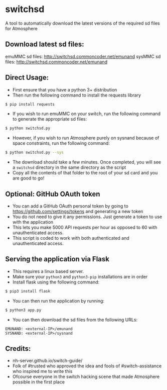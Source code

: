# switchsd
A tool to automatically download the latest versions of the required sd files for Atmosphere

## Download latest sd files:
emuMMC sd files: http://switchsd.commoncoder.net/emunand
sysMMC sd files: http://switchsd.commoncoder.net/emunand

## Direct Usage:

- First ensure that you have a python 3+ distribution
- Then run the following command to install the requests library
```bash
$ pip install requests
```
- If you wish to run emuMMC on your switch, run the following command to generate the appropriate sd files:
```bash
$ python switchsd.py
```
- However, if you wish to run Atmosphere purely on sysnand because of space constraints, run the following command:
```bash
$ python switchsd.py --sys
```
- The download should take a few minutes. Once completed, you will see a `switchsd` directory in the same directory as the script
- Copy all the contents of that folder to the root of your sd card and you are good to go!

## Optional: GitHub OAuth token

- You can add a GitHub OAuth personal token by going to https://github.com/settings/tokens and generating a new token
- You do not need to give it any permissions. Just generate a token to use with the application
- This lets you make 5000 API requests per hour as opposed to 60 with unauthenticated access. 
- This script is coded to work with both authenticated and unauthenticated access.

## Serving the application via Flask

- This requires a linux based server. 
- Make sure your `python3` and `python3-pip` installations are in order
- Install flask using the following command:
```bash
$ pip3 install flask
```
- You can then run the application by running:
```bash
$ python3 app.py
```
- You can then download the sd files from the following URLs:
```
EMUNAND: <external-IP>/emunand
SYSNAND: <external-IP>/sysnand
```


## Credits:

- nh-server.github.io/switch-guide/
- Folk of #trusted who approved the idea and fools of #switch-assistance who inspired me to write this
- Ofcourse everyone in the switch hacking scene that made Atmosphere possible in the first place
